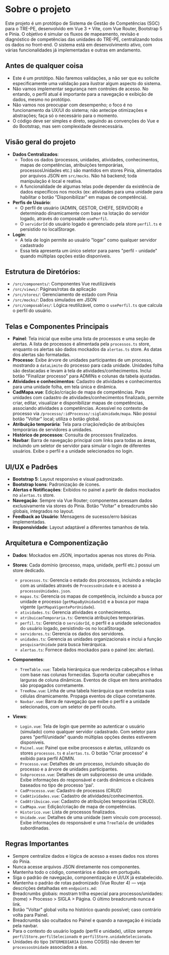 # Sobre o projeto

Este projeto é um protótipo de Sistema de Gestão de Competências (SGC) para o TRE-PE, desenvolvido em Vue 3 + Vite, com Vue Router, Bootstrap 5 e Pinia. O objetivo é simular os fluxos de mapeamento, revisão e diagnóstico de competências das unidades do TRE-PE, centralizando todos os dados no front-end. O sistema está em desenvolvimento ativo, com várias funcionalidades já implementadas e outras em andamento.

## Antes de qualquer coisa

- Este é um protótipo. Não faremos validações, a não ser que eu solicite especificamente uma validação para ilustrar algum aspecto do sistema.
- Não vamos implementar segurança nem controles de acesso. No entando, o perfil atual é importante para a navegação e exibição de dados, mesmo no protótipo.
- Não vamos nos preocupar com desempenho; o foco é no funcionamento da UX/UI do sistema; não antecipe otimizações e abstrações; faça só o necessário para o momento.
- O código deve ser simples e direto, seguindo as convenções do Vue e do Bootstrap, mas sem complexidade desnecessária.

## Visão geral do projeto

- **Dados Centralizados**: 
  - Todos os dados (processos, unidades, atividades, conhecimentos, mapas de competências, atribuições temporárias, processosUnidades etc.) são mantidos em stores Pinia, alimentados por arquivos JSON em `src/mocks`. Não há backend; toda manipulação é local e reativa. 
  - A funcionalidade de algumas telas pode depender da existência de dados específicos nos mocks (ex: atividades para uma unidade para habilitar o botão "Disponibilizar" em mapas de competência).
- **Perfis de Usuário**: 
  - O perfil de usuário (ADMIN, GESTOR, CHEFE, SERVIDOR) é determinado dinamicamente com base na lotação do servidor logado, através do composable `usePerfil`. 
  - O `servidorId` do usuário logado é gerenciado pela store `perfil.ts` e persistido no localStorage.
- **Login**: 
  - A tela de login permite ao usuário "logar" como qualquer servidor cadastrado
  - Essa tela apresenta um único seletor para pares "perfil - unidade" quando múltiplas opções estão disponíveis.

## Estrutura de Diretórios:
- `/src/components/`: Componentes Vue reutilizáveis
- `/src/views/`: Páginas/rotas da aplicação
- `/src/stores/`: Gerenciamento de estado com Pinia
- `/src/mocks/`: Dados simulados em JSON
- `/src/composables/`: Lógica reutilizável, como o `usePerfil.ts` que calcula o perfil do usuário.

## Telas e Componentes Principais

- **Painel**: Tela inicial que exibe uma lista de processos e uma seção de alertas. A lista de processos é alimentada pela `processos.ts` store, enquanto os alertas são dados mockados da `alertas.ts` store. As datas dos alertas são formatadas.
- **Processo**: Exibe árvore de unidades participantes de um processo, mostrando a `dataLimite` do processo para cada unidade. Unidades folha são destacadas e levam à tela de atividades/conhecimentos. Inclui botão "Finalizar processo" para ADMINs e colunas da tabela ajustadas.
- **Atividades e conhecimentos**: Cadastro de atividades e conhecimentos para uma unidade folha, em tela única e dinâmica.
- **CadMapa.vue**: Edição/criação de mapa de competências. Para unidades com cadastro de atividades/conhecimentos finalizado, permite criar, editar, visualizar e disponibilizar mapas de competências, associando atividades a competências. Acessível no contexto de processo via `/processo/:idProcesso/:siglaUnidade/mapa`. Não possui botão "Voltar" local; utiliza o botão global.
- **Atribuição temporária**: Tela para criação/edição de atribuições temporárias de servidores a unidades.
- **Histórico de processos**: Consulta de processos finalizados.
- **Navbar**: Barra de navegação principal com links para todas as áreas, incluindo um seletor de servidor para simular o login de diferentes usuários. Exibe o perfil e a unidade selecionados no login.

## UI/UX e Padrões

- **Bootstrap 5**: Layout responsivo e visual padronizado.
- **Bootstrap Icons**: Padronização de ícones.
- **Alertas e Notificações**: Exibidos no painel a partir de dados mockados no `alertas.ts` store.
- **Navegação**: Sempre via Vue Router; componentes acessam dados exclusivamente via stores do Pinia. Botão "Voltar" e breadcrumbs são globais, integrados no layout.
- **Feedback ao Usuário**: Mensagens de sucesso/erro básicas implementadas.
- **Responsividade**: Layout adaptável a diferentes tamanhos de tela.

## Arquitetura e Componentização

- **Dados**: Mockados em JSON, importados apenas nos stores do Pinia.

- **Stores**: Cada domínio (processo, mapa, unidade, perfil etc.) possui um store dedicado.
    - `processos.ts`: Gerencia o estado dos processos, incluindo a relação com as unidades através de `ProcessoUnidade` e o acesso a `processosUnidades.json`.
    - `mapas.ts`: Gerencia os mapas de competência, incluindo a busca por unidade e processo (`getMapaByUnidadeId`) e a busca por mapa vigente (`getMapaVigentePorUnidade`).
    - `atividades.ts`: Gerencia atividades e conhecimentos.
    - `atribuicaoTemporaria.ts`: Gerencia atribuições temporárias.
    - `perfil.ts`: Gerencia o `servidorId`, o perfil e a unidade selecionados do usuário logado, persistindo-os no localStorage.
    - `servidores.ts`: Gerencia os dados dos servidores.
    - `unidades.ts`: Gerencia as unidades organizacionais e inclui a função `pesquisarUnidade` para busca hierárquica.
    - `alertas.ts`: Fornece dados mockados para o painel (ex: alertas).

- **Componentes**:
    - `TreeTable.vue`: Tabela hierárquica que renderiza cabeçalhos e linhas com base nas colunas fornecidas. Suporta ocultar cabeçalhos e larguras de coluna dinâmicas. Eventos de clique em itens aninhados são propagados corretamente.
    - `TreeRow.vue`: Linha de uma tabela hierárquica que renderiza suas células dinamicamente. Propaga eventos de clique corretamente.
    - `Navbar.vue`: Barra de navegação que exibe o perfil e a unidade selecionados, com um seletor de perfil oculto.

- **Views**:
    - `Login.vue`: Tela de login que permite ao autenticar o usuário (simulado) como qualquer servidor cadastrado. Com seletor para pares "perfil/unidade" quando múltiplas opções destes estiverem disponíveis.
    - `Painel.vue`: Painel que exibe processos e alertas, utilizando os stores `processos.ts` e `alertas.ts`. O botão "Criar processo" é exibido para perfil ADMIN.
    - `Processo.vue`: Detalhes de um processo, incluindo situação do processo e a árvore de unidades participantes.
    - `Subprocesso.vue`: Detalhes de um subprocesso de uma unidade. Exibe informações do responsável e cards dinâmicos e clicáveis baseados no tipo de processo 'pai'.
    - `CadProcesso.vue`: Cadastro de processos (CRUD)
    - `CadAtividades.vue`: Cadastro de atividades/conhecimentos.
    - `CadAtribuicao.vue`: Cadastro de atribuições temporárias (CRUD).
    - `CadMapa.vue`: Edição/criação de mapa de competências.
    - `Historico.vue`: Lista de processos finalizados.
    - `Unidade.vue`: Detalhes de uma unidade (sem vínculo com processo). Exibe informações do responsável e uma `TreeTable` de unidades subordinadas.

## Regras Importantes
- Sempre centralize dados e lógica de acesso a esses dados nos stores do Pinia.
- Nunca acesse arquivos JSON diretamente nos componentes.
- Mantenha todo o código, comentários e dados em português.
- Siga o padrão de navegação, componentização e UI/UX já estabelecido.
- Mantenha o padrão de rotas padronizado (Vue Router 4) — veja descrições detalhadas em `endpoints.md`:
- Breadcrumbs globais: mostram trilha especial para processos/unidades: (home) > Processo > SIGLA > Página. O último breadcrumb nunca é link.
- Botão "Voltar" global volta no histórico quando possível; caso contrário volta para Painel.
- Breadcrumbs são ocultados no Painel e quando a navegação é iniciada pela navbar.
- Para o contexto do usuário logado (perfil e unidade), utilize sempre `perfilStore.perfilSelecionado` e `perfilStore.unidadeSelecionada`.
- Unidades do tipo `INTERMEDIARIA` (como COSIS) não devem ter `processosUnidade` associados a elas.